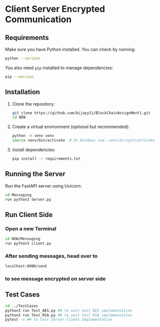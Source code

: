 # Client Server Encrypted Communication

## Requirements

Make sure you have Python installed. You can check by running:

```sh
python --version
```

You also need `pip` installed to manage dependencies:

```sh
pip --version
```

## Installation

1. Clone the repository:

   ```sh
   git clone https://github.com/bijayy11/BlockChainAssignMent1.git
   cd NEW
   ```

2. Create a virtual environment (optional but recommended):

   ```sh
   python -m venv venv
   source venv/bin/activate  # On Windows use: venv\Scripts\activate
   ```

3. Install dependencies:

   ```sh
   pip install -r requirements.txt
   ```

## Running the Server

Run the FastAPI server using Uvicorn:

```sh
cd Messaging
run python3 Server.py
```

## Run Client Side
### Open a new Terminal
 ```sh
 cd NEW/Messaging
 run python3 client.py
```
### After sending messages, head over to
```sh
localhost:8000/send
```
### to see message encrypted on server side
## Test Cases

```sh
cd ../TestCases
python3 run Test_AES.py ## to unit test AES implementation
python3 run Test_RSA.py ## to unit test RSA implementation
pytest -v ## to test Server-Client Implementation
```

